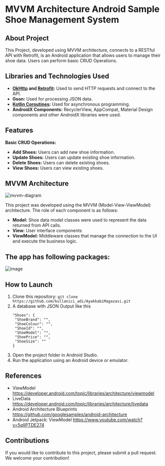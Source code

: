 # MVVM Architecture Android Sample Shoe Management System

## About Project
This Project, developed using MVVM architecture, connects to a RESTful API with Retrofit, is an Android application that allows users to manage their shoe data. Users can perform basic CRUD Operations.

## Libraries and Technologies Used

- **[OkHttp](https://square.github.io/okhttp/) and [Retrofit](https://square.github.io/retrofit/):** Used to send HTTP requests and connect to the API.
- **Gson:** Used for processing JSON data.
- **[Kotlin Coroutines](https://github.com/Kotlin/kotlinx.coroutines):** Used for asynchronous programming.
- **AndroidX Components:** RecyclerView, AppCompat, Material Design components and other AndroidX libraries were used.

## Features
**Basic CRUD Operations:**
- **Add Shoes:** Users can add new shoe information.
- **Update Shoes:** Users can update existing shoe information.
- **Delete Shoes:** Users can delete existing shoes.
- **View Shoes:** Users can view existing shoes.


## MVVM Architecture

![mvvm-diagram](https://github.com/meoty/xdxd/assets/141409558/7bf4c1d8-ba8a-4f69-8833-f3650c67404d)

This project was developed using the MVVM (Model-View-ViewModel) architecture. The role of each component is as follows:

- **Model:** Shoe data model classes were used to represent the data returned from API calls.
- **View:** User interface components
- **ViewModel:** Middleware classes that manage the connection to the UI and execute the business logic.

## The app has following packages:

![image](https://github.com/meoty/xdxd/assets/141409558/6d7dc035-b003-49f3-9b80-391875f6d8f2)


## How to Launch

1. Clone this repository: `git clone https://github.com/kullanici_adi/AyakkabiMagazasi.git`
2. A database with JSON Output like this
   ```
   "Shoes": {
    "ShoeBrand": "",
    "ShoeColour": "",
    "ShoeId": "",
    "ShoeModel": "",
    "ShoePrice": "",
    "ShoeSize": ""
   }
   ```
4. Open the project folder in Android Studio.
5. Run the application using an Android device or emulator.

## References

- ViewModel https://developer.android.com/topic/libraries/architecture/viewmodel
- LiveData https://developer.android.com/topic/libraries/architecture/livedata
- Android Architecture Blueprints https://github.com/googlesamples/android-architecture
- Android Jetpack: ViewModel https://www.youtube.com/watch?v=5qlIPTDE274

## Contributions

If you would like to contribute to this project, please submit a pull request. We welcome your contribution!
